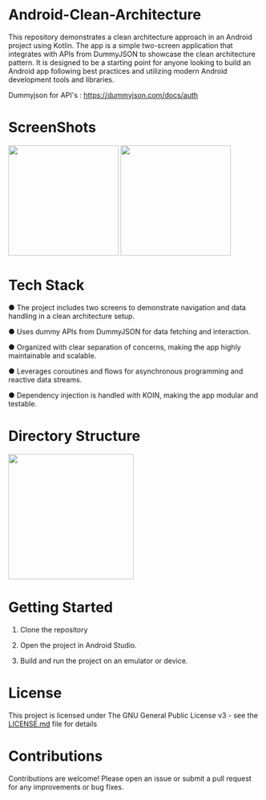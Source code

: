 # Android-Clean-Architecture

This repository demonstrates a clean architecture approach in an Android project using Kotlin. The app is a simple two-screen application that integrates with APIs from DummyJSON to showcase the clean architecture pattern. It is designed to be a starting point for anyone looking to build an Android app following best practices and utilizing modern Android development tools and libraries.

Dummyjson for API's : https://dummyjson.com/docs/auth

# ScreenShots
<p align="start">
  <img src="https://github.com/user-attachments/assets/722a1ac6-e9b1-4bf8-be3f-d3cc040092d2" width="220">
  <img src="https://github.com/user-attachments/assets/d07cd2ce-e4b1-40ee-bd5f-9711f92bb3c6" width="220">
</p>

# Tech Stack

● The project includes two screens to demonstrate navigation and data handling in a clean architecture setup.

● Uses dummy APIs from DummyJSON for data fetching and interaction.

● Organized with clear separation of concerns, making the app highly maintainable and scalable.

● Leverages coroutines and flows for asynchronous programming and reactive data streams.

● Dependency injection is handled with KOIN, making the app modular and testable.

# Directory Structure
<p align="start">
  <img src="https://github.com/user-attachments/assets/179ad74c-63d3-4d85-9109-fb8c72b7a001" width="250">
</p>

# Getting Started

1. Clone the repository

2. Open the project in Android Studio.

3. Build and run the project on an emulator or device.

# License

This project is licensed under The GNU General Public License v3 - see the [LICENSE.md](LICENSE.md) file for details

# Contributions

Contributions are welcome! Please open an issue or submit a pull request for any improvements or bug fixes.
